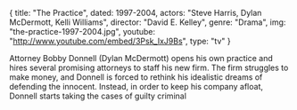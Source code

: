{
  title: "The Practice",
  dated: 1997-2004,
  actors: "Steve Harris, Dylan McDermott, Kelli Williams",
  director: "David E. Kelley",
  genre: "Drama",
  img: "the-practice-1997-2004.jpg",
  youtube: "http://www.youtube.com/embed/3Psk_IxJ9Bs",
  type: "tv"
}

Attorney Bobby Donnell (Dylan McDermott) opens his own practice and hires several promising attorneys to staff his new firm. The firm struggles to make money, and Donnell is forced to rethink his idealistic dreams of defending the innocent. Instead, in order to keep his company afloat, Donnell starts taking the cases of guilty criminal